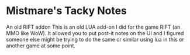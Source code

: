 # Mistmare's Tacky Notes
An old RIFT addon
This is an old LUA add-on I did for the game RIFT (an MMO like WoW). It allowed you to put post-it notes on the UI and I figured someone else might be trying to do the same or similar using lua in this or another game at some point.
